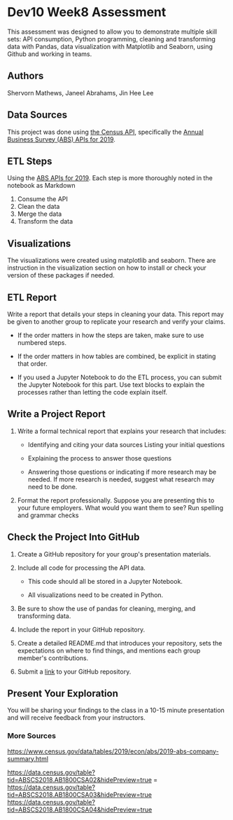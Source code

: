 # Dev10 Week8 Assessment

This assessment was designed to allow you to demonstrate multiple skill sets: API consumption, Python programming, cleaning and transforming data with Pandas, data visualization with Matplotlib and Seaborn, using Github and working in teams.

## Authors

Shervorn Mathews, Janeel Abrahams, Jin Hee Lee

## Data Sources

This project was done using  [the Census API](https://api.census.gov/data.html), specifically the [Annual Business Survey (ABS) APIs for 2019](https://www.census.gov/data/developers/data-sets/abs.2019.html).

## ETL Steps

Using the [ABS APIs for 2019](https://www.census.gov/data/developers/data-sets/abs.2019.html). Each step is more thoroughly noted in the notebook as Markdown

1. Consume the API
2. Clean the data
3. Merge the data
4. Transform the data

## Visualizations

The visualizations were created using matplotlib and seaborn. There are instruction in the visualization section on how to install or check your version of these packages if needed.

## ETL Report

Write a report that details your steps in cleaning your data. This report may be given to another group to replicate your research and verify your claims.

- If the order matters in how the steps are taken, make sure to use numbered steps.

- If the order matters in how tables are combined, be explicit in stating that order.

- If you used a Jupyter Notebook to do the ETL process, you can submit the Jupyter Notebook for this part. Use text blocks to explain the processes rather than letting the code explain itself.

## Write a Project Report

1. Write a formal technical report that explains your research that includes:

    - Identifying and citing your data sources
Listing your initial questions

    - Explaining the process to answer those questions

    - Answering those questions or indicating if more research may be needed. If more research is needed, suggest what research may need to be done.

2. Format the report professionally. Suppose you are presenting this to your future employers. What would you want them to see?
Run spelling and grammar checks

## Check the Project Into GitHub

1. Create a GitHub repository for your group's presentation materials.

2. Include all code for processing the API data.

    - This code should all be stored in a Jupyter Notebook.

    - All visualizations need to be created in Python.

3. Be sure to show the use of pandas for cleaning, merging, and transforming data.

4. Include the report in your GitHub repository.

5. Create a detailed README.md that introduces your repository, sets the expectations on where to find things, and mentions each group member's contributions.

6. Submit a [link](https://github.com/HardoModo/Dev10_Week8_Assessment) to your GitHub repository.

## Present Your Exploration

You will be sharing your findings to the class in a 10-15 minute presentation and will receive feedback from your instructors.

### More Sources

https://www.census.gov/data/tables/2019/econ/abs/2019-abs-company-summary.html

https://data.census.gov/table?tid=ABSCS2018.AB1800CSA02&hidePreview=true = 
https://data.census.gov/table?tid=ABSCS2018.AB1800CSA03&hidePreview=true
https://data.census.gov/table?tid=ABSCS2018.AB1800CSA04&hidePreview=true
